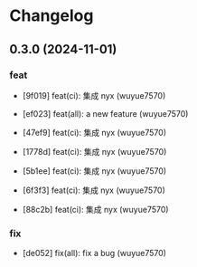 # Changelog


## 0.3.0 (2024-11-01)

### feat

* [9f019] feat(ci): 集成 nyx (wuyue7570)

* [ef023] feat(all): a new feature (wuyue7570)

* [47ef9] feat(ci): 集成 nyx (wuyue7570)

* [1778d] feat(ci): 集成 nyx (wuyue7570)

* [5b1ee] feat(ci): 集成 nyx (wuyue7570)

* [6f3f3] feat(ci): 集成 nyx (wuyue7570)

* [88c2b] feat(ci): 集成 nyx (wuyue7570)

### fix

* [de052] fix(all): fix a bug (wuyue7570)

